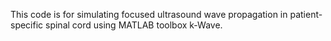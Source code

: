 This code is for simulating focused ultrasound wave propagation in patient-specific spinal cord using MATLAB toolbox k-Wave. 
